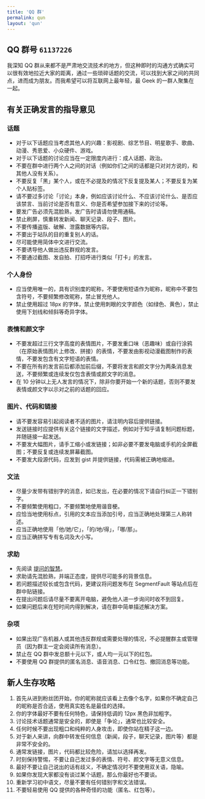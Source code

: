 ```yaml
---
title: 'QQ 群'
permalink: qun
layout: 'qun'
---
```


## QQ 群号 `61137226`

我深知 QQ 群从来都不是严肃地交流技术的地方，但这种即时的沟通方式确实可以很有效地拉近大家的距离，通过一些琐碎话题的交流，可以找到大家之间的共同点，进而成为朋友。而我希望可以将互联网上最年轻，最 Geek 的一群人聚集在一起。

## 有关正确发言的指导意见
### 话题

* 对于以下话题应当考虑其他人的兴趣：影视剧、综艺节目、明星歌手、歌曲、动漫、秀恩爱、小众硬件、游戏。
* 对于以下话题的讨论应当在一定限度内进行：成人话题、政治。
* 不要在群中进行两个人之间的对话（例如你们之间的话都是只对对方说的，和其他人没有关系）。
* 不要反复「黑」某个人，或在不必提及的情况下反复提及某人；不要反复为某个人贴标签。
* 请不要过多讨论「讨论」本身，例如应该讨论什么、不应该讨论什么、是否应该禁言、当前讨论是否有意义、你是否希望参加接下来的讨论等。
* 要发广告必须先混脸熟，发广告时请请勿使用通稿。
* 禁止刷屏，慎重转发新闻、聊天记录、段子、图片。
* 不要传播盗版、破解、泄露数据等内容。
* 不要出于站队的目的重复别人的话。
* 尽可能使用简体中文进行交流。
* 不要诱导他人做出违反群规的发言。
* 不要通过截图、发自拍、打招呼进行类似「打卡」的发言。

### 个人身份

* 应当使用唯一的，具有识别度的昵称，不要使用短语作为昵称，昵称中不要包含符号，不要频繁修改昵称，禁止冒充他人。
* 禁止使用超过 18px 的字体，禁止使用刺眼的文字颜色（如绿色、黄色），禁止使用下划线和倾斜等奇异字体。

### 表情和颜文字

* 不要发超过三行文字高度的表情图片，不要发重口味（恶趣味）或自行涂鸦（在原始表情图片上修改、拼接）的表情，不要发由影视动漫截图制作的表情，不要发包含有文字短语的表情。
* 不要在所有的发言前后都添加前后缀，不要将发言和颜文字分为两条消息发送，不要频繁或连续发仅包含表情或颜文字的消息。
* 在 10 分钟以上无人发言的情况下，除非你要开始一个新的话题，否则不要发表情或颜文字以示对之前的话题的回应。

### 图片、代码和链接

* 请不要发容易引起阅读者不适的图片，请注明内容后提供链接。
* 发送链接时应提供有关这个链接的文字描述，例如对于知乎请复制问题标题，并随链接一起发送。
* 不要发大幅图片，请手工缩小或发链接；如非必要不要发电脑或手机的全屏截图；不要反复或连续发屏幕截图。
* 不要发大段源代码，应发到 gist 并提供链接，代码需被正确地缩进。

### 文法

* 尽量少发带有错别字的消息，如已发出，在必要的情况下请自行纠正一下错别字。
* 不要频繁使用粗口，不要频繁地使用谐音梗。
* 应恰当地使用标点，引用的文本应当添加引号，应当正确地处理第三人称转述。
* 应当正确地使用「他/她/它」，「的/地/得」，「哪/那」。
* 应当正确拼写专有名词及大小写。

### 求助

* 先阅读 [提问的智慧](https://lug.ustc.edu.cn/wiki/doc/smart-questions)。
* 求助请先混脸熟，并端正态度，提供尽可能多的背景信息。
* 若问题描述较长或包含代码，更建议将问题发布在 SegmentFault 等站点后在群中贴链接。
* 在提出问题后请尽量不要离开电脑，避免他人进一步询问时收不到回复。
* 如果问题后来在短时间内得到解决，请在群中简单描述解决方案。

### 杂项

* 如果出现广告机器人或其他违反群规或需要处理的情况，不必提醒群主或管理员（因为群主一定会阅读所有消息）。
* 禁止在 QQ 群中发总额十元以下，或人均一元以下的红包。
* 不要使用 QQ 群提供的匿名消息、语音消息、口令红包、撤回消息等功能。

## 新人生存攻略

1. 首先从进到粉丝团开始，你的昵称就应该看上去像个名字，如果你不确定自己的昵称是否合适，使用真实姓名是最佳的选择。
2. 你的字体最好不要有任何特色，请保持低调的 12px 黑色非加粗字。
3. 讨论技术话题通常是安全的，即使是「争论」，通常也比较安全。
4. 任何时候不要出现粗口和纯粹的人身攻击，即使你站在精子这一边。
5. 对于新人来讲，向群中转发任何信息（新闻，段子，聊天记录，图片等）都是非常不安全的。
6. 通常发链接，图片，代码都比较危险，请加以选择再发。
7. 时刻保持警惕，不要让自己发过多的表情、符号、颜文字等无意义信息。
8. 最好不要让自己说出的话有歧义，不确定情况时不要使用双关语，隐喻。
9. 如果你发现大家都没有谈过某个话题，那么你最好也不要谈。
10. 重新学习初中语文，尽量不要有任何错别字和文法错误。
11. 不要轻易使用 QQ 提供的各种奇怪的功能（匿名、红包等）。
